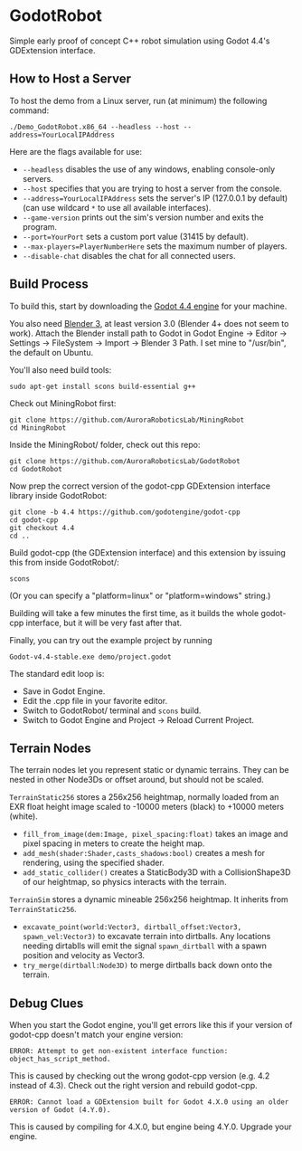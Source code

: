 # GodotRobot
Simple early proof of concept C++ robot simulation using Godot 4.4's GDExtension interface.

## How to Host a Server

To host the demo from a Linux server, run (at minimum) the following command:

    ./Demo_GodotRobot.x86_64 --headless --host --address=YourLocalIPAddress

Here are the flags available for use:
* `--headless` disables the use of any windows, enabling console-only servers.
* `--host` specifies that you are trying to host a server from the console.
* `--address=YourLocalIPAddress` sets the server's IP (127.0.0.1 by default) (can use wildcard `*` to use all available interfaces).
* `--game-version` prints out the sim's version number and exits the program.
* `--port=YourPort` sets a custom port value (31415 by default).
* `--max-players=PlayerNumberHere` sets the maximum number of players.
* `--disable-chat` disables the chat for all connected users.


## Build Process

To build this, start by downloading the [Godot 4.4 engine](https://godotengine.org/download/) for your machine.

You also need [Blender 3](https://download.blender.org/release/Blender3.0/), at least version 3.0 (Blender 4+ does not seem to work).  Attach the Blender install path to Godot in Godot Engine -> Editor -> Settings -> FileSystem -> Import -> Blender 3 Path.  I set mine to "/usr/bin", the default on Ubuntu.


You'll also need build tools:

    sudo apt-get install scons build-essential g++

Check out MiningRobot first:

    git clone https://github.com/AuroraRoboticsLab/MiningRobot
    cd MiningRobot

Inside the MiningRobot/ folder, check out this repo:

    git clone https://github.com/AuroraRoboticsLab/GodotRobot
    cd GodotRobot

Now prep the correct version of the godot-cpp GDExtension interface library inside GodotRobot:

    git clone -b 4.4 https://github.com/godotengine/godot-cpp
    cd godot-cpp
    git checkout 4.4
    cd ..

Build godot-cpp (the GDExtension interface) and this extension by issuing this from inside GodotRobot/:

    scons

(Or you can specify a "platform=linux" or "platform=windows" string.)  

Building will take a few minutes the first time, as it builds the whole godot-cpp interface, but it will be very fast after that.

Finally, you can try out the example project by running 

    Godot-v4.4-stable.exe demo/project.godot

The standard edit loop is:
 - Save in Godot Engine.
 - Edit the .cpp file in your favorite editor.
 - Switch to GodotRobot/ terminal and `scons` build.
 - Switch to Godot Engine and Project -> Reload Current Project.


## Terrain Nodes

The terrain nodes let you represent static or dynamic terrains.  They can be nested in other Node3Ds or offset around, but should not be scaled.

`TerrainStatic256` stores a 256x256 heightmap, normally loaded from an EXR float height image scaled to -10000 meters (black) to +10000 meters (white). 
 - `fill_from_image(dem:Image, pixel_spacing:float)` takes an image and pixel spacing in meters to create the height map.
 - `add_mesh(shader:Shader,casts_shadows:bool)` creates a mesh for rendering, using the specified shader.
 - `add_static_collider()` creates a StaticBody3D with a CollisionShape3D of our heightmap, so physics interacts with the terrain.

`TerrainSim` stores a dynamic mineable 256x256 heightmap.  It inherits from `TerrainStatic256`.  
 - `excavate_point(world:Vector3, dirtball_offset:Vector3, spawn_vel:Vector3)` to excavate terrain into dirtballs.  Any locations needing dirtablls will emit the signal `spawn_dirtball` with a spawn position and velocity as Vector3.
 - `try_merge(dirtball:Node3D)` to merge dirtballs back down onto the terrain.




## Debug Clues

When you start the Godot engine, you'll get errors like this if your version of godot-cpp doesn't match your engine version:

    ERROR: Attempt to get non-existent interface function: object_has_script_method.

This is caused by checking out the wrong godot-cpp version (e.g. 4.2 instead of 4.3).  Check out the right version and rebuild godot-cpp.

    ERROR: Cannot load a GDExtension built for Godot 4.X.0 using an older version of Godot (4.Y.0).
This is caused by compiling for 4.X.0, but engine being 4.Y.0.  Upgrade your engine.





